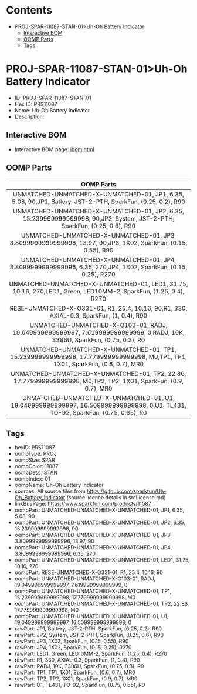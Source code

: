 



Contents
========

* [PROJ-SPAR-11087-STAN-01>Uh-Oh Battery Indicator](#proj-spar-11087-stan-01uh-oh-battery-indicator)
	* [Interactive BOM](#interactive-bom)
	* [OOMP Parts](#oomp-parts)
	* [Tags](#tags)

# PROJ-SPAR-11087-STAN-01>Uh-Oh Battery Indicator

- ID: PROJ-SPAR-11087-STAN-01
- Hex ID: PRS11087
- Name: Uh-Oh Battery Indicator
- Description: 

## Interactive BOM

- Interactive BOM page: [ibom.html](kicad/bom/ibom.html)

## OOMP Parts
  

|OOMP Parts|
| :---: |
|UNMATCHED-UNMATCHED-X-UNMATCHED-01, JP1, 6.35, 5.08, 90,JP1, Battery, JST-2-PTH, SparkFun, (0.25, 0.2), R90|
|UNMATCHED-UNMATCHED-X-UNMATCHED-01, JP2, 6.35, 15.239999999999998, 90,JP2, System, JST-2-PTH, SparkFun, (0.25, 0.6), R90|
|UNMATCHED-UNMATCHED-X-UNMATCHED-01, JP3, 3.8099999999999996, 13.97, 90,JP3, 1X02, SparkFun, (0.15, 0.55), R90|
|UNMATCHED-UNMATCHED-X-UNMATCHED-01, JP4, 3.8099999999999996, 6.35, 270,JP4, 1X02, SparkFun, (0.15, 0.25), R270|
|UNMATCHED-UNMATCHED-X-UNMATCHED-01, LED1, 31.75, 10.16, 270,LED1, Green, LED10MM-2, SparkFun, (1.25, 0.4), R270|
|RESE-UNMATCHED-X-O331-01, R1, 25.4, 10.16, 90,R1, 330, AXIAL-0.3, SparkFun, (1, 0.4), R90|
|UNMATCHED-UNMATCHED-X-O103-01, RADJ, 19.049999999999997, 7.619999999999999, 0,RADJ, 10K, 3386U, SparkFun, (0.75, 0.3), R0|
|UNMATCHED-UNMATCHED-X-UNMATCHED-01, TP1, 15.239999999999998, 17.779999999999998, M0,TP1, TP1, 1X01, SparkFun, (0.6, 0.7), MR0|
|UNMATCHED-UNMATCHED-X-UNMATCHED-01, TP2, 22.86, 17.779999999999998, M0,TP2, TP2, 1X01, SparkFun, (0.9, 0.7), MR0|
|UNMATCHED-UNMATCHED-X-UNMATCHED-01, U1, 19.049999999999997, 16.509999999999998, 0,U1, TL431, TO-92, SparkFun, (0.75, 0.65), R0|

## Tags

- hexID: PRS11087
- oompType: PROJ
- oompSize: SPAR
- oompColor: 11087
- oompDesc: STAN
- oompIndex: 01
- oompName: Uh-Oh Battery Indicator
- sources: All source files from https://github.com/sparkfun/Uh-Oh_Battery_Indicator (source licence details in srcLicense.md)
- linkBuyPage: https://www.sparkfun.com/products/11087
- oompPart: UNMATCHED-UNMATCHED-X-UNMATCHED-01, JP1, 6.35, 5.08, 90
- oompPart: UNMATCHED-UNMATCHED-X-UNMATCHED-01, JP2, 6.35, 15.239999999999998, 90
- oompPart: UNMATCHED-UNMATCHED-X-UNMATCHED-01, JP3, 3.8099999999999996, 13.97, 90
- oompPart: UNMATCHED-UNMATCHED-X-UNMATCHED-01, JP4, 3.8099999999999996, 6.35, 270
- oompPart: UNMATCHED-UNMATCHED-X-UNMATCHED-01, LED1, 31.75, 10.16, 270
- oompPart: RESE-UNMATCHED-X-O331-01, R1, 25.4, 10.16, 90
- oompPart: UNMATCHED-UNMATCHED-X-O103-01, RADJ, 19.049999999999997, 7.619999999999999, 0
- oompPart: UNMATCHED-UNMATCHED-X-UNMATCHED-01, TP1, 15.239999999999998, 17.779999999999998, M0
- oompPart: UNMATCHED-UNMATCHED-X-UNMATCHED-01, TP2, 22.86, 17.779999999999998, M0
- oompPart: UNMATCHED-UNMATCHED-X-UNMATCHED-01, U1, 19.049999999999997, 16.509999999999998, 0
- rawPart: JP1, Battery, JST-2-PTH, SparkFun, (0.25, 0.2), R90
- rawPart: JP2, System, JST-2-PTH, SparkFun, (0.25, 0.6), R90
- rawPart: JP3, 1X02, SparkFun, (0.15, 0.55), R90
- rawPart: JP4, 1X02, SparkFun, (0.15, 0.25), R270
- rawPart: LED1, Green, LED10MM-2, SparkFun, (1.25, 0.4), R270
- rawPart: R1, 330, AXIAL-0.3, SparkFun, (1, 0.4), R90
- rawPart: RADJ, 10K, 3386U, SparkFun, (0.75, 0.3), R0
- rawPart: TP1, TP1, 1X01, SparkFun, (0.6, 0.7), MR0
- rawPart: TP2, TP2, 1X01, SparkFun, (0.9, 0.7), MR0
- rawPart: U1, TL431, TO-92, SparkFun, (0.75, 0.65), R0
